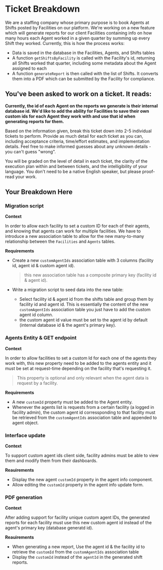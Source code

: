 # Ticket Breakdown

We are a staffing company whose primary purpose is to book Agents at Shifts posted by Facilities on our platform. We're working on a new feature which will generate reports for our client Facilities containing info on how many hours each Agent worked in a given quarter by summing up every Shift they worked. Currently, this is how the process works:

- Data is saved in the database in the Facilities, Agents, and Shifts tables
- A function `getShiftsByFacility` is called with the Facility's id, returning all Shifts worked that quarter, including some metadata about the Agent assigned to each
- A function `generateReport` is then called with the list of Shifts. It converts them into a PDF which can be submitted by the Facility for compliance.

## You've been asked to work on a ticket. It reads:

**Currently, the id of each Agent on the reports we generate is their internal database id. We'd like to add the ability for Facilities to save their own custom ids for each Agent they work with and use that id when generating reports for them.**

Based on the information given, break this ticket down into 2-5 individual tickets to perform. Provide as much detail for each ticket as you can, including acceptance criteria, time/effort estimates, and implementation details. Feel free to make informed guesses about any unknown details - you can't guess "wrong".

You will be graded on the level of detail in each ticket, the clarity of the execution plan within and between tickets, and the intelligibility of your language. You don't need to be a native English speaker, but please proof-read your work.

## Your Breakdown Here

### **Migration script**

**Context**

In order to allow each facility to set a custom ID for each of their agents, and knowing that agents can work for multiple facilities. We have to introduce a new association table to allow for the new many-to-many relationship between the `Facilities` and `Agents` tables.

**Requirements**

- Create a new `customAgentIds` association table with 3 columns (facility id, agent id & custom agent id).

  > this new association table has a composite primary key (facility id & agent id).

- Write a migration script to seed data into the new table:
  - Select facility id & agent id from the shifts table and group them by facility id and agent id. This is essentially the content of the new `customAgentIds` association table you just have to add the custom agent id column.
  - the custom agent id value must be set to the agent id by default (internal database id & the agent's primary key).

### **Agents Entity & GET endpoint**

**Context**

In order to allow facilities to set a custom Id for each one of the agents they work with, this new property need to be added to the agents entity and it must be set at request-time depending on the facility that's requesting it.

> This property is optional and only relevant when the agent data is request by a facility.

**Requirements**

- A new `customId` property must be added to the Agent entity.
- Whenever the agents list is requests from a certain facility (a logged in facility admin), the custom agent id corressponding to that facility must be retrieved from the `customAgentIds` association table and appended to agent object.

### **Interface update**

**Context**

To support custom agent ids client side, facility admins must be able to view them and modify them from their dashboards.

**Reauirements**

- Display the new agent `customId` property in the agent info component.
- Allow editing the `customId` property in the agent info update form.

### **PDF generation**

**Context**

After adding support for facility unique custom agent IDs, the generated reports for each facility must use this new custom agent id instead of the agent's primary key (database generatd id).

**Reauirements**

- When generating a new report, Use the agent id & the facility id to retrieve the `customId` from the `customAgentIds` association table
- Display the `customId` instead of the `agentId` in the generated shift reports.
